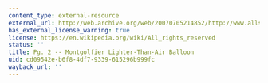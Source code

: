 ```yaml
---
content_type: external-resource
external_url: http://web.archive.org/web/20070705214852/http://www.allstar.fiu.edu/AERO/balloon2.htm
has_external_license_warning: true
license: https://en.wikipedia.org/wiki/All_rights_reserved
status: ''
title: Pg. 2 -- Montgolfier Lighter-Than-Air Balloon
uid: cd09542e-b6f8-4df7-9339-615296b999fc
wayback_url: ''
---
```


